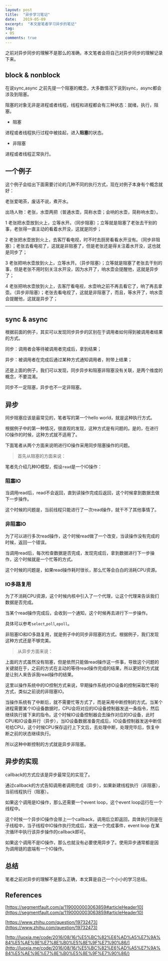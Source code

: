 ```yaml
---
layout: post
title:  "异步学习笔记"
date:   2019-05-09
excerpt:  "本文是笔者学习异步的笔记"
tag:
- OS
comments: true
---
```


之前对异步同步的理解不是那么的准确，本文笔者会将自己对异步同步的理解记录下来。

## block & nonblock

在说sync,async 之前先提一个阻塞的概念，大多数情况下说到sync，async都会涉及到阻塞。

阻塞的对象无非是进程或者线程，线程和进程都会有三种状态：就绪，执行，阻塞。

- 阻塞

进程或者线程执行过程中被挂起，进入**阻塞**的状态。

- 非阻塞

进程或者线程正常执行。

## 一个例子

这个例子会给出下面需要讨论的几种不同的执行方式，现在对例子本身有个概念就好：

老张爱喝茶，废话不说，煮开水。

出场人物：老张，水壶两把（普通水壶，简称水壶；会响的水壶，简称响水壶）。

1 老张把水壶放到火上，立等水开。（同步阻塞）；立等就是阻塞了老张去干别的事，老张得一直主动的看着水开没，这就是同步；

2 老张把水壶放到火上，去客厅看电视，时不时去厨房看看水开没有。（同步非阻塞）；老张去看电视了，这就是非阻塞了，但是老张还是得关注着水开没，这也就是同步了；

3 老张把响水壶放到火上，立等水开。（异步阻塞）；立等就是阻塞了老张去干别的事，但是老张不用时刻关注水开没，因为水开了，响水壶会提醒他，这就是异步了；

4 老张把响水壶放到火上，去客厅看电视，水壶响之前不再去看它了，响了再去拿壶。（异步非阻塞）；老张去看电视了，这就是非阻塞了，而且，等水开了，响水壶会提醒他，这就是异步了；

---

## sync & async

根据前面的例子，其实可以发现同步异步的区别在于调用者如何得到被调用者结果的方式。

同步：调用者会等待被调用者完成后，拿到结果；

异步：被调用者在完成后通过某种方式通知调用者，附带上结果；

还是上面的例子，我们可以发现，同步异步和阻塞非阻塞没有关联，是两个维度的概念，不要混淆。

同步不一定阻塞，异步也不一定非阻塞。

## 异步

同步阻塞应该是最常见的，笔者写的第一个hello world，就是这种执行方式。

根据例子中的第一种情况，很直观的发现，这种方式是有问题的。是的，在进行IO操作的时候，这种方式就不适用了。

下面笔者从两个方面来说明进行IO操作采用同步阻塞操作的问题。

> 首先从阻塞的方面来说：

笔者先介绍几种IO模型，假设`read`是一个IO操作：

### 阻塞IO

当调用read后，read不会返回，直到读操作完成后返回，这个时候拿到数据去做下一步操作。

这个时候的问题是，当前线程只能进行了一次read操作，就干不了其他事情了。

### 非阻塞IO

为了可以进行多次read操作，这个时候read做了一个改变，当读操作没有完成的时候，返回一个错误。

当调用read后，每次检查数据是否完成，发现完成后，拿到数据进行下一步操作，这个时候就是一个忙等的方式。

这个时候的问题是，如果read操作耗时很长，那么忙等会白白的消耗CPU资源。

### IO多路复用

为了不消耗CPU资源，这个时候内核中引入了一个代理，让这个代理来告诉我们数据是否完成。

当某个read操作完成后，会收到一个通知，这个时候再去进行下一步操作。

具体可以参考`select`,`poll`,`epoll`。

非阻塞IO和IO多路复用，就是例子中的同步非阻塞的方式。根据例子，我们发现这种方式还是不够完美。

> 从异步方面来说：

上面的方式虽然没有阻塞，但是依然只能做read操作这一件事，导致这个问题的关键就在于，之前的方式在主动的等待read操作完成的结果，所以更好的方式就是让别人来告诉我read操作的结果。

这里以操作系统中的IO控制方式来说，早期操作系统对IO设备的控制采取忙等的方式，类似之前说的非阻塞IO。

当操作系统有了中断后，就不需要忙等方式了，而是采用中断控制的方式。当某个进程需要某个IO设备数据时，CPU会将对应的IO设备控制器发送一条指令，然后继续执行接下来的指令。这个时候IO设备控制器会去操作对应的IO设备，此时CPU和IO设备并行（异步），当IO设备数据准备完成后，IO设备控制器发送中断信号给CPU，这个时候CPU保存运行上下文后，去处理中断，处理完毕后，恢复中断之前的状态继续执行。

所以这种中断控制的方式就是异步非阻塞。

## 异步的实现

callback的方式应该是异步最常见的实现了。

通过callback的方式告知调用者调用完成（异步），如果新建线程执行（非阻塞），当前线程执行（阻塞）。

如果这个调用是IO操作，那么还需要一个event loop，这个event loop运行在一个线程中。

这个时候一个异步IO操作会带上一个callback，调用后立即返回，具体执行则是在子线程中，当子线程中IO操作执行完成后，发送一个完成事件，event loop 在某次循环中执行该异步操作的callback即可。

如果这个调用不是IO操作，那么也就没有必要使用异步了。使用异步通常都是因为调用链的底端有一个IO操作。

## 总结

笔者之前对异步的理解不是那么正确，本文算是自己一个小小的学习总结。

## References

[https://segmentfault.com/a/1190000003063859#articleHeader10](https://segmentfault.com/a/1190000003063859#articleHeader10)

[https://www.zhihu.com/question/19732473](https://www.zhihu.com/question/19732473)

[http://luoxia.me/code/2016/08/16/%E5%BC%82%E6%AD%A5%E7%9A%84%E5%AE%9E%E7%8E%B0%E5%8E%9F%E7%90%86/](http://luoxia.me/code/2016/08/16/%E5%BC%82%E6%AD%A5%E7%9A%84%E5%AE%9E%E7%8E%B0%E5%8E%9F%E7%90%86/)
